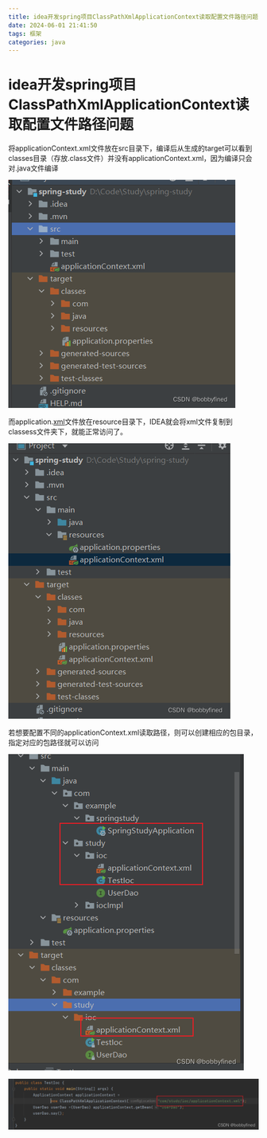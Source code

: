 ```yaml
---
title: idea开发spring项目ClassPathXmlApplicationContext读取配置文件路径问题
date: 2024-06-01 21:41:50
tags: 框架
categories: java
---
```


# idea开发spring项目ClassPathXmlApplicationContext读取配置文件路径问题

<!-- more -->

将applicationContext.xml文件放在src目录下，编译后从生成的target可以看到classes目录（存放.class文件）并没有applicationContext.xml，因为编译只会对.java文件编译

![1](/iamges/2/1.png)

而application.[xml](https://so.csdn.net/so/search?q=xml&spm=1001.2101.3001.7020)文件放在resource目录下，IDEA就会将xml文件复制到classess文件夹下，就能正常访问了。

![2](/iamges/2/2.png)

若想要配置不同的applicationContext.xml读取路径，则可以创建相应的包目录，指定对应的包路径就可以访问

![3](/iamges/2/3.png)

![4](/iamges/2/4.png)
